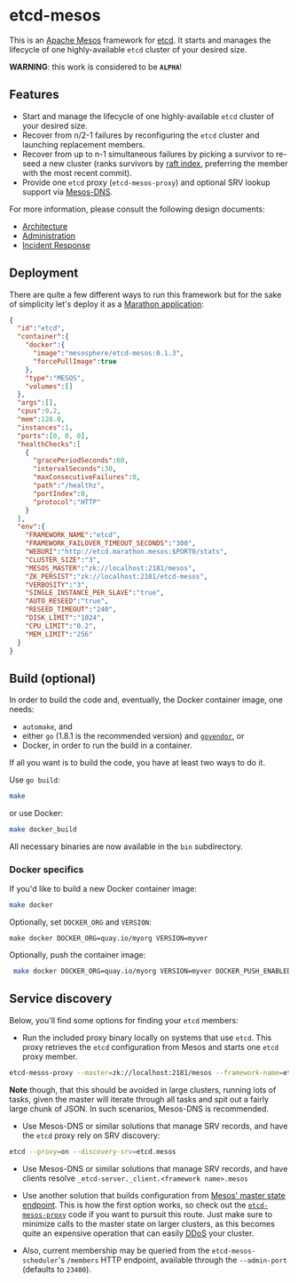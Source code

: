 # etcd-mesos

This is an [Apache Mesos](https://mesos.apache.org) framework for [etcd](https://github.com/coreos/etcd). It starts and manages the lifecycle of one highly-available `etcd` cluster of your desired size.

**WARNING**: this work is considered to be **`ALPHA`**!

## Features

* Start and manage the lifecycle of one highly-available `etcd` cluster of your desired size.
* Recover from n/2-1 failures by reconfiguring the `etcd` cluster and launching replacement members.
* Recover from up to n-1 simultaneous failures by picking a survivor to re-seed a new cluster (ranks survivors by [raft index](https://github.com/coreos/etcd/blob/master/raft/design.md), preferring the member with the most recent commit).
* Provide one `etcd` proxy (`etcd-mesos-proxy`) and optional SRV lookup support via [Mesos-DNS](https://github.com/mesosphere/mesos-dns).

For more information, please consult the following design documents:
* [Architecture](docs/architecture.md)
* [Administration](docs/administration.md)
* [Incident Response](docs/response.md)

## Deployment

There are quite a few different ways to run this framework but for the sake of simplicity let's deploy it as a [Marathon application](https://mesosphere.github.io/marathon/docs/application-basics.html):

```json
{
  "id":"etcd",
  "container":{
    "docker":{
      "image":"mesosphere/etcd-mesos:0.1.3",
      "forcePullImage":true
    },
    "type":"MESOS",
    "volumes":[]
  },
  "args":[],
  "cpus":0.2,
  "mem":128.0,
  "instances":1,
  "ports":[0, 0, 0],
  "healthChecks":[
    {
      "gracePeriodSeconds":60,
      "intervalSeconds":30,
      "maxConsecutiveFailures":0,
      "path":"/healthz",
      "portIndex":0,
      "protocol":"HTTP"
    }
  ],
  "env":{
    "FRAMEWORK_NAME":"etcd",
    "FRAMEWORK_FAILOVER_TIMEOUT_SECONDS":"300",
    "WEBURI":"http://etcd.marathon.mesos:$PORT0/stats",
    "CLUSTER_SIZE":"3",
    "MESOS_MASTER":"zk://localhost:2181/mesos",
    "ZK_PERSIST":"zk://localhost:2181/etcd-mesos",
    "VERBOSITY":"3",
    "SINGLE_INSTANCE_PER_SLAVE":"true",
    "AUTO_RESEED":"true",
    "RESEED_TIMEOUT":"240",
    "DISK_LIMIT":"1024",
    "CPU_LIMIT":"0.2",
    "MEM_LIMIT":"256"
  }
}
```

## Build (optional)

In order to build the code and, eventually, the Docker container image, one needs:
* `automake`, and
* either `go` (1.8.1 is the recommended version) and [`govendor`](https://github.com/kardianos/govendor), or
* Docker, in order to run the build in a container.

If all you want is to build the code, you have at least two ways to do it.

Use `go build`:
```sh
make
```

or use Docker:
```sh
make docker_build
```

All necessary binaries are now available in the `bin` subdirectory.

### Docker specifics

If you'd like to build a new Docker container image:
```sh
make docker
```

Optionally, set `DOCKER_ORG` and `VERSION`:
```
make docker DOCKER_ORG=quay.io/myorg VERSION=myver
```

Optionally, push the container image:
```sh
 make docker DOCKER_ORG=quay.io/myorg VERSION=myver DOCKER_PUSH_ENABLED=1
```

## Service discovery

Below, you'll find some options for finding your `etcd` members:

* Run the included proxy binary locally on systems that use `etcd`.  This proxy retrieves the `etcd` configuration from Mesos and starts one `etcd` proxy member.

```sh
etcd-mesos-proxy --master=zk://localhost:2181/mesos --framework-name=etcd
```

**Note** though, that this should be avoided in large clusters, running lots of tasks, given the master will iterate through all tasks and spit out a fairly large chunk of JSON. In such scenarios, Mesos-DNS is recommended.

* Use Mesos-DNS or similar solutions that manage SRV records, and have the `etcd` proxy rely on SRV discovery:

```sh
etcd --proxy=on --discovery-srv=etcd.mesos
```

* Use Mesos-DNS or similar solutions that manage SRV records, and have clients resolve `_etcd-server._client.<framework name>.mesos`

* Use another solution that builds configuration from [Mesos' master state endpoint](http://mesos.apache.org/documentation/latest/endpoints/master/state/). This is how the first option works, so check out the [`etcd-mesos-proxy`](https://github.com/mesosphere/etcd-mesos/blob/master/cmd/etcd-mesos-proxy/app.go) code if you want to pursuit this route. Just make sure to minimize calls to the master state on larger clusters, as this becomes quite an expensive operation that can easily [DDoS](https://en.wikipedia.org/wiki/Denial-of-service_attack) your cluster.

* Also, current membership may be queried from the `etcd-mesos-scheduler`'s `/members` HTTP endpoint, available through the `--admin-port` (defaults to `23400`).
